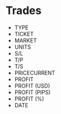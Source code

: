 # Trades

- TYPE
- TICKET
- MARKET
- UNITS
- S/L
- T/P
- T/S
- PRICECURRENT
- PROFIT
- PROFIT (USD)
- PROFIT (PIPS)
- PROFIT (%)
- DATE
